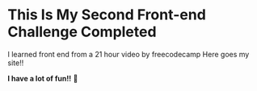 # This Is My Second Front-end Challenge Completed

I learned front end from a 21 hour video by freecodecamp
Here goes my site!!


**I have a lot of fun!!** 🚀
